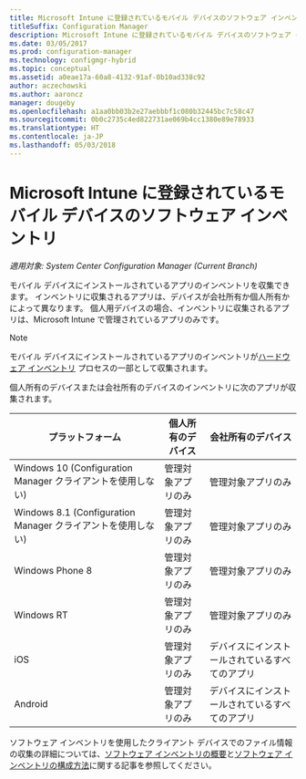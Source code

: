 ```yaml
---
title: Microsoft Intune に登録されているモバイル デバイスのソフトウェア インベントリ
titleSuffix: Configuration Manager
description: Microsoft Intune に登録されているモバイル デバイスのソフトウェア インベントリ。
ms.date: 03/05/2017
ms.prod: configuration-manager
ms.technology: configmgr-hybrid
ms.topic: conceptual
ms.assetid: a0eae17a-60a8-4132-91af-0b10ad338c92
author: aczechowski
ms.author: aaroncz
manager: dougeby
ms.openlocfilehash: a1aa0bb03b2e27aebbbf1c080b32445bc7c58c47
ms.sourcegitcommit: 0b0c2735c4ed822731ae069b4cc1380e89e78933
ms.translationtype: HT
ms.contentlocale: ja-JP
ms.lasthandoff: 05/03/2018
---
```

# <a name="software-inventory-for-mobile-devices-enrolled-with-microsoft-intune"></a>Microsoft Intune に登録されているモバイル デバイスのソフトウェア インベントリ

*適用対象: System Center Configuration Manager (Current Branch)*

 モバイル デバイスにインストールされているアプリのインベントリを収集できます。 インベントリに収集されるアプリは、デバイスが会社所有か個人所有かによって異なります。 個人用デバイスの場合、インベントリに収集されるアプリは、Microsoft Intune で管理されているアプリのみです。  

> [!NOTE]  
>  モバイル デバイスにインストールされているアプリのインベントリが[ハードウェア インベントリ](mobile-device-hardware-inventory-hybrid.md) プロセスの一部として収集されます。  

 個人所有のデバイスまたは会社所有のデバイスのインベントリに次のアプリが収集されます。  

|プラットフォーム|個人所有のデバイス|会社所有のデバイス|  
|--------------|---------------------------------|--------------------------------|  
|Windows 10 (Configuration Manager クライアントを使用しない)|管理対象アプリのみ|管理対象アプリのみ|
|Windows 8.1 (Configuration Manager クライアントを使用しない)|管理対象アプリのみ|管理対象アプリのみ|  
|Windows Phone 8|管理対象アプリのみ|管理対象アプリのみ|  
|Windows RT|管理対象アプリのみ|管理対象アプリのみ|  
|iOS|管理対象アプリのみ|デバイスにインストールされているすべてのアプリ|  
|Android|管理対象アプリのみ|デバイスにインストールされているすべてのアプリ|  

ソフトウェア インベントリを使用したクライアント デバイスでのファイル情報の収集の詳細については、[ソフトウェア インベントリの概要](../../core/clients/manage/inventory/introduction-to-software-inventory.md)と[ソフトウェア インベントリの構成方法](../../core/clients/manage/inventory/configure-software-inventory.md)に関する記事を参照してください。
